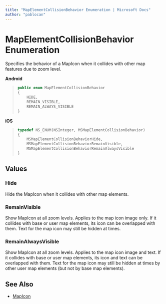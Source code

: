 ```yaml
---
title: "MapElementCollisionBehavior Enumeration | Microsoft Docs"
author: "pablocan"
---
```


# MapElementCollisionBehavior Enumeration

Specifies the behavior of a MapIcon when it collides with other map features due to zoom level.

**Android**

>```java
> public enum MapElementCollisionBehavior
> {
>     HIDE,
>     REMAIN_VISIBLE,
>     REMAIN_ALWAYS_VISIBLE
> }
>```

**iOS**

>```objectivec
> typedef NS_ENUM(NSInteger, MSMapElementCollisionBehavior)
> {
>     MSMapElementCollisionBehaviorHide,
>     MSMapElementCollisionBehaviorRemainVisible,
>     MSMapElementCollisionBehaviorRemainAlwaysVisible
> }
>```

## Values

### Hide

Hide the MapIcon when it collides with other map elements.

### RemainVisible

Show MapIcon at all zoom levels. Applies to the map icon image only.
If it collides with base or user map elements, its icon can be overlapped with them. Text for the map icon may still be hidden at times.

### RemainAlwaysVisible

Show MapIcon at all zoom levels. Applies to the map icon image and text.
If it collides with base or user map elements, its icon and text can be overlapped with them. Text for the map icon may still be hidden at times by other user map elements (but not by base map elements).

## See Also

* [MapIcon](MapIcon-class.md)
